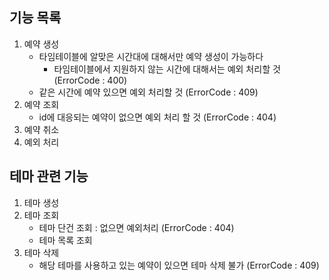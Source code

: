## 기능 목록

1. 예약 생성
   - 타임테이블에 알맞은 시간대에 대해서만 예약 생성이 가능하다 
     - 타임테이블에서 지원하지 않는 시간에 대해서는 예외 처리할 것 (ErrorCode : 400)
   - 같은 시간에 예약 있으면 예외 처리할 것 (ErrorCode : 409)
2. 예약 조회
   - id에 대응되는 예약이 없으면 예외 처리 할 것 (ErrorCode : 404)
3. 예약 취소
4. 예외 처리


## 테마 관련 기능

1. 테마 생성
2. 테마 조회
   - 테마 단건 조회 : 없으면 예외처리 (ErrorCode : 404)
   - 테마 목록 조회
3. 테마 삭제
   - 해당 테마를 사용하고 있는 예약이 있으면 테마 삭제 불가 (ErrorCode : 409)

